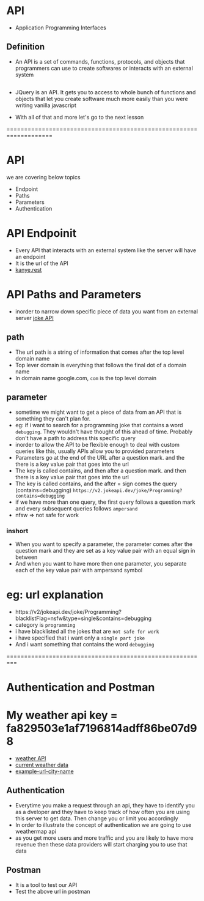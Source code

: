 # API

- Application Programming Interfaces

## Definition

- An API is a set of commands, functions, protocols, and objects that programmers can use to create softwares or interacts with an external system

##

- JQuery is an API. It gets you to access to whole bunch of functions and objects that let you create software much more easily than you were writing vanilla javascript

- With all of that and more let's go to the next lesson

===================================================================

# API

we are covering below topics

- Endpoint
- Paths
- Parameters
- Authentication

# API Endpoinit

- Every API that interacts with an external system like the server will have an endpoint
- It is the url of the API
- [kanye.rest](https://api.kanya.rest/)

# API Paths and Parameters

- inorder to narrow down specific piece of data you want from an external server
  [joke API](https://v2.jokeapi.dev/)

## path

- The url path is a string of information that comes after the top level domain name
- Top lever domain is everything that follows the final dot of a domain name
- In domain name google.com, `com` is the top level domain

## parameter

- sometime we might want to get a piece of data from an API that is something they can't plan for.
- eg: if i want to search for a programming joke that contains a word `debugging`. They wouldn't have thought of this ahead of time. Probably don't have a path to address this specific query
- inorder to allow the API to be flexible enough to deal with custom queries like this, usually APIs allow you to provided parameters
- Parameters go at the end of the URL after a question mark. and the there is a key value pair that goes into the url
- The key is called contains, and then after a question mark. and then there is a key value pair that goes into the url
- The key is called contains, and the after = sign comes the query (contains=debugging)
  `https://v2.jokeapi.dev/joke/Programming?contains=debugging`
- if we have more than one query, the first query follows a question mark and every subsequent queries follows `ampersand`
- nfsw => not safe for work

### inshort

- When you want to specify a parameter, the parameter comes after the question mark and they are set as a key value pair with an equal sign in between
- And when you want to have more then one parameter, you separate each of the key value pair with ampersand symbol

# eg: url explanation

- https://v2/jokeapi.dev/joke/Programming?blacklistFlag=nsfw&type=single&contains=debugging
- category is `programming`
- i have blacklisted all the jokes that are `not safe for work`
- i have specified that i want only a `single part joke`
- And i want something that contains the word `debugging`

=========================================================

# Authentication and Postman

# My weather api key = fa829503e1af7196814adff86be07d98

- [weather API](https://openweathermap.org/api)
- [current weather data](https://openweathermap.org/current)
- [example-url-city-name](https://api.openweathermap.org/data/2.5/weather?q=canada&appid=fa829503e1af7196814adff86be07d98&units=metric)

## Authentication

- Everytime you make a request through an api, they have to identify you as a dveloper and they have to keep track of how often you are using this server to get data. Then change you or limit you accordingly
- In order to illustrate the concept of authentication we are going to use weathermap api
- as you get more users and more traffic and you are likely to have more revenue then these data providers will start charging you to use that data

## Postman

- It is a tool to test our API
- Test the above url in postman
